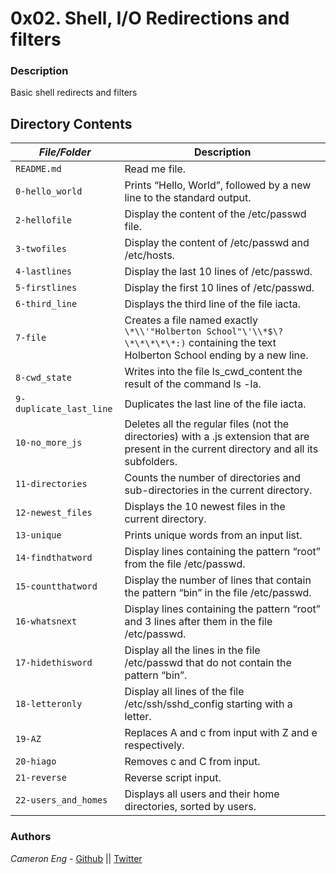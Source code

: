 # 0x02. Shell, I/O Redirections and filters
### Description
Basic shell redirects and filters

## Directory Contents

|   ***File/Folder***    |  **Description**                       |
|---------------|---------------------------------------|
| `README.md` |  Read me file. |
| `0-hello_world` | Prints “Hello, World”, followed by a new line to the standard output. |
| `2-hellofile` | Display the content of the /etc/passwd file. |
| `3-twofiles` | Display the content of /etc/passwd and /etc/hosts. |
| `4-lastlines` | Display the last 10 lines of /etc/passwd. |
| `5-firstlines` | Display the first 10 lines of /etc/passwd. |
| `6-third_line` | Displays the third line of the file iacta. |
| `7-file` | Creates a file named exactly `\*\\'"Holberton School"\'\\*$\?\*\*\*\*\*:)` containing the text Holberton School ending by a new line. |
| `8-cwd_state` | Writes into the file ls_cwd_content the result of the command ls -la. |
| `9-duplicate_last_line` | Duplicates the last line of the file iacta. |
| `10-no_more_js` | Deletes all the regular files (not the directories) with a .js extension that are present in the current directory and all its subfolders. |
| `11-directories` | Counts the number of directories and sub-directories in the current directory. |
| `12-newest_files` | Displays the 10 newest files in the current directory. |
| `13-unique` | Prints unique words from an input list. |
| `14-findthatword` | Display lines containing the pattern “root” from the file /etc/passwd. |
| `15-countthatword` | Display the number of lines that contain the pattern “bin” in the file /etc/passwd. |
| `16-whatsnext` | Display lines containing the pattern “root” and 3 lines after them in the file /etc/passwd. |
| `17-hidethisword` | Display all the lines in the file /etc/passwd that do not contain the pattern “bin”. |
| `18-letteronly` | Display all lines of the file /etc/ssh/sshd_config starting with a letter. |
| `19-AZ` | Replaces A and c from input with Z and e respectively. |
| `20-hiago` | Removes c and C from input. |
| `21-reverse` | Reverse script input. |
| `22-users_and_homes` | Displays all users and their home directories, sorted by users. |

### Authors
*Cameron Eng* - [Github](https://github.com/c_eng/) || [Twitter](https://twitter.com/c33Eng)
